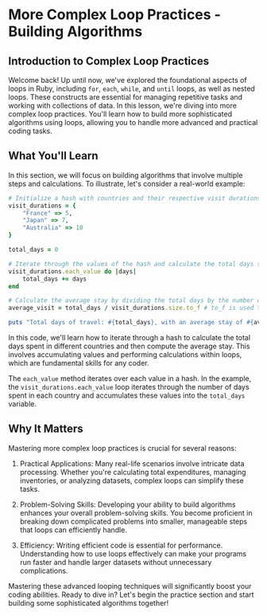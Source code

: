# More Complex Loop Practices - Building Algorithms

## Introduction to Complex Loop Practices
Welcome back! Up until now, we've explored the foundational aspects of loops in Ruby, including `for`, `each`, `while`, and `until` loops, as well as nested loops. These constructs are essential for managing repetitive tasks and working with collections of data. In this lesson, we're diving into more complex loop practices. You'll learn how to build more sophisticated algorithms using loops, allowing you to handle more advanced and practical coding tasks.

## What You'll Learn
In this section, we will focus on building algorithms that involve multiple steps and calculations. To illustrate, let's consider a real-world example:

```Ruby
# Initialize a hash with countries and their respective visit durations
visit_durations = {
    "France" => 5,
    "Japan" => 7,
    "Australia" => 10
}

total_days = 0

# Iterate through the values of the hash and calculate the total days spent by incrementing the total_days variable by each value
visit_durations.each_value do |days|
    total_days += days
end

# Calculate the average stay by dividing the total days by the number of countries visited (size of the hash)
average_visit = total_days / visit_durations.size.to_f # to_f is used to convert to float

puts "Total days of travel: #{total_days}, with an average stay of #{average_visit.round(2)} days." # round(2) is used to round to 2 decimal places
```

In this code, we'll learn how to iterate through a hash to calculate the total days spent in different countries and then compute the average stay. This involves accumulating values and performing calculations within loops, which are fundamental skills for any coder.

The `each_value` method iterates over each value in a hash. In the example, the `visit_durations.each_value` loop iterates through the number of days spent in each country and accumulates these values into the `total_days` variable.

## Why It Matters
Mastering more complex loop practices is crucial for several reasons:

1. Practical Applications: Many real-life scenarios involve intricate data processing. Whether you're calculating total expenditures, managing inventories, or analyzing datasets, complex loops can simplify these tasks.

2. Problem-Solving Skills: Developing your ability to build algorithms enhances your overall problem-solving skills. You become proficient in breaking down complicated problems into smaller, manageable steps that loops can efficiently handle.

3. Efficiency: Writing efficient code is essential for performance. Understanding how to use loops effectively can make your programs run faster and handle larger datasets without unnecessary complications.

Mastering these advanced looping techniques will significantly boost your coding abilities. Ready to dive in? Let's begin the practice section and start building some sophisticated algorithms together!